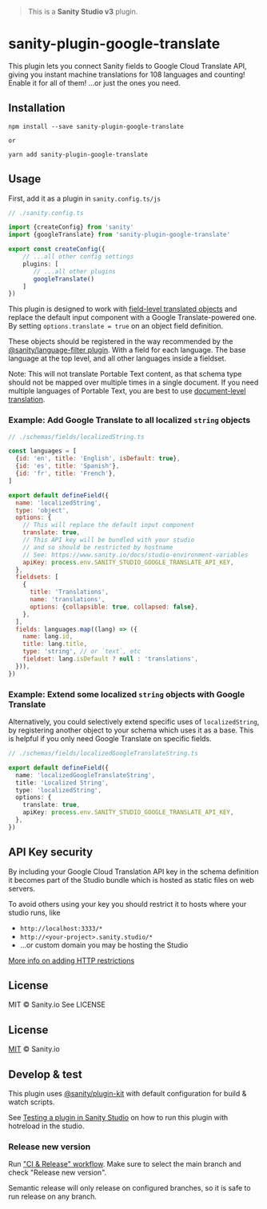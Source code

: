 > This is a **Sanity Studio v3** plugin.
# sanity-plugin-google-translate

This plugin lets you connect Sanity fields to Google Cloud Translate API, giving you instant machine translations for 108 languages and counting! Enable it for all of them! ...or just the ones you need.

## Installation

```
npm install --save sanity-plugin-google-translate

or

yarn add sanity-plugin-google-translate
```

## Usage

First, add it as a plugin in `sanity.config.ts/js`

```ts
// ./sanity.config.ts

import {createConfig} from 'sanity'
import {googleTranslate} from 'sanity-plugin-google-translate'

export const createConfig({
    // ...all other config settings
    plugins: [
       // ...all other plugins
       googleTranslate()
    ]
})
```

This plugin is designed to work with [field-level translated objects](https://www.sanity.io/docs/localization#cd568b11a09c) and replace the default input component with a Google Translate-powered one. By setting `options.translate = true` on an object field definition.

These objects should be registered in the way recommended by the [@sanity/language-filter plugin](https://www.npmjs.com/package/@sanity/language-filter). With a field for each language. The base language at the top level, and all other languages inside a fieldset.

Note: This will not translate Portable Text content, as that schema type should not be mapped over multiple times in a single document. If you need multiple languages of Portable Text, you are best to use [document-level translation](https://github.com/sanity-io/document-internationalization).

### Example: Add Google Translate to all localized `string` objects

```js
// ./schemas/fields/localizedString.ts

const languages = [
  {id: 'en', title: 'English', isDefault: true},
  {id: 'es', title: 'Spanish'},
  {id: 'fr', title: 'French'},
]

export default defineField({
  name: 'localizedString',
  type: 'object',
  options: {
    // This will replace the default input component
    translate: true,
    // This API key will be bundled with your studio
    // and so should be restricted by hostname
    // See: https://www.sanity.io/docs/studio-environment-variables
    apiKey: process.env.SANITY_STUDIO_GOOGLE_TRANSLATE_API_KEY,
  },
  fieldsets: [
    {
      title: 'Translations',
      name: 'translations',
      options: {collapsible: true, collapsed: false},
    },
  ],
  fields: languages.map((lang) => ({
    name: lang.id,
    title: lang.title,
    type: 'string', // or `text`, etc
    fieldset: lang.isDefault ? null : 'translations',
  })),
})
```

### Example: Extend some localized `string` objects with Google Translate

Alternatively, you could selectively extend specific uses of `localizedString`, by registering another object to your schema which uses it as a base. This is helpful if you only need Google Translate on specific fields.

```ts
// ./schemas/fields/localizedGoogleTranslateString.ts

export default defineField({
  name: 'localizedGoogleTranslateString',
  title: 'Localized String',
  type: 'localizedString',
  options: {
    translate: true,
    apiKey: process.env.SANITY_STUDIO_GOOGLE_TRANSLATE_API_KEY,
  },
})
```

## API Key security

By including your Google Cloud Translation API key in the schema definition it becomes part of the Studio bundle which is hosted as static files on web servers.

To avoid others using your key you should restrict it to hosts where your studio runs, like

- `http://localhost:3333/*`
- `http://<your-project>.sanity.studio/*`
- ...or custom domain you may be hosting the Studio

[More info on adding HTTP restrictions](https://cloud.google.com/docs/authentication/api-keys#adding_http_restrictions)
## License

MIT © Sanity.io
See LICENSE

## License

[MIT](LICENSE) © Sanity.io


## Develop & test

This plugin uses [@sanity/plugin-kit](https://github.com/sanity-io/plugin-kit)
with default configuration for build & watch scripts.

See [Testing a plugin in Sanity Studio](https://github.com/sanity-io/plugin-kit#testing-a-plugin-in-sanity-studio)
on how to run this plugin with hotreload in the studio.

### Release new version

Run ["CI & Release" workflow](https://github.com/sanity-io/sanity-plugin-google-translate/actions/workflows/main.yml).
Make sure to select the main branch and check "Release new version".

Semantic release will only release on configured branches, so it is safe to run release on any branch.